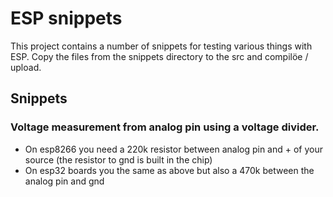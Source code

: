 # ESP snippets

This project contains a number of snippets for testing various things with ESP. Copy the files from the snippets directory to the src and compilöe / upload.

## Snippets

### Voltage measurement from analog pin using a voltage divider.

- On esp8266 you need a 220k resistor between analog pin and + of your source (the resistor to gnd is built in the chip)
- On esp32 boards you the same as above but also a 470k between the analog pin and gnd

